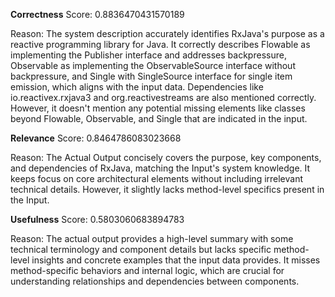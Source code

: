 **Correctness**
Score: 0.8836470431570189

Reason: The system description accurately identifies RxJava's purpose as a reactive programming library for Java. It correctly describes Flowable as implementing the Publisher interface and addresses backpressure, Observable as implementing the 
ObservableSource interface without backpressure, and Single with SingleSource interface for single item emission, which aligns with the input data. Dependencies like io.reactivex.rxjava3 and org.reactivestreams are also mentioned correctly. However, it 
doesn't mention any potential missing elements like classes beyond Flowable, Observable, and Single that are indicated in the input.

**Relevance**
Score: 0.8464786083023668

Reason: The Actual Output concisely covers the purpose, key components, and dependencies of RxJava, matching the Input's system knowledge. It keeps focus on core architectural elements without including irrelevant technical details. However, it slightly 
lacks method-level specifics present in the Input.

**Usefulness**
Score: 0.5803060683894783

Reason: The actual output provides a high-level summary with some technical terminology and component details but lacks specific method-level insights and concrete examples that the input data provides. It misses method-specific behaviors and internal 
logic, which are crucial for understanding relationships and dependencies between components.